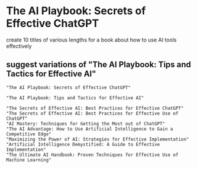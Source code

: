 # The AI Playbook: Secrets of Effective ChatGPT

create 10 titles of various lengths for a book about how to use AI tools effectively
 
suggest variations of "The AI Playbook: Tips and Tactics for Effective AI"
---

    "The AI Playbook: Secrets of Effective ChatGPT"
    
    "The AI Playbook: Tips and Tactics for Effective AI"

    "The Secrets of Effective AI: Best Practices for Effective ChatGPT"
    "The Secrets of Effective AI: Best Practices for Effective Use of ChatGPT"
    "AI Mastery: Techniques for Getting the Most out of ChatGPT"
    "The AI Advantage: How to Use Artificial Intelligence to Gain a Competitive Edge"
    "Maximizing the Power of AI: Strategies for Effective Implementation"
    "Artificial Intelligence Demystified: A Guide to Effective Implementation"
    "The Ultimate AI Handbook: Proven Techniques for Effective Use of Machine Learning"

